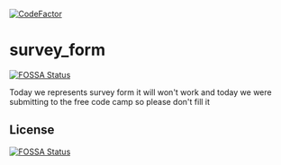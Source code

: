 
[![CodeFactor](https://www.codefactor.io/repository/github/kasinadhsarma/survey_form/badge)](https://www.codefactor.io/repository/github/kasinadhsarma/survey_form)

# survey_form
[![FOSSA Status](https://app.fossa.com/api/projects/git%2Bgithub.com%2Fkasinadhsarma%2Fsurvey_form.svg?type=shield)](https://app.fossa.com/projects/git%2Bgithub.com%2Fkasinadhsarma%2Fsurvey_form?ref=badge_shield)

Today we represents survey form it will won't work and today we were submitting to the free code camp so please don't fill it


## License
[![FOSSA Status](https://app.fossa.com/api/projects/git%2Bgithub.com%2Fkasinadhsarma%2Fsurvey_form.svg?type=large)](https://app.fossa.com/projects/git%2Bgithub.com%2Fkasinadhsarma%2Fsurvey_form?ref=badge_large)